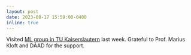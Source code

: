 ```yaml
---
layout: post
date: 2023-08-17 15:59:00-0400
inline: true
---
```


Visited <a href="https://ml.cs.uni-kl.de/">ML group in TU Kaiserslautern</a> last week. Grateful to Prof. Marius Kloft and DAAD for the support.